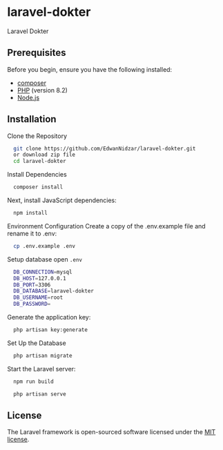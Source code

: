 # laravel-dokter

Laravel Dokter

## Prerequisites

Before you begin, ensure you have the following installed:

-   [composer](https://getcomposer.org/download/)
-   [PHP](https://www.php.net/downloads) (version 8.2)
-   [Node.js](https://nodejs.org/en/download/package-manager)

## Installation

Clone the Repository

```bash
  git clone https://github.com/EdwanNidzar/laravel-dokter.git
  or download zip file
  cd laravel-dokter
```

Install Dependencies

```bash
  composer install
```

Next, install JavaScript dependencies:

```bash
  npm install
```

Environment Configuration
Create a copy of the .env.example file and rename it to .env:

```bash
  cp .env.example .env
```

Setup database open `.env`

```bash
  DB_CONNECTION=mysql
  DB_HOST=127.0.0.1
  DB_PORT=3306
  DB_DATABASE=laravel-dokter
  DB_USERNAME=root
  DB_PASSWORD=
```

Generate the application key:

```bash
  php artisan key:generate
```

Set Up the Database

```bash
  php artisan migrate
```

Start the Laravel server:

```bash
  npm run build
```

```bash
  php artisan serve
```

## License

The Laravel framework is open-sourced software licensed under the [MIT license](https://opensource.org/licenses/MIT).